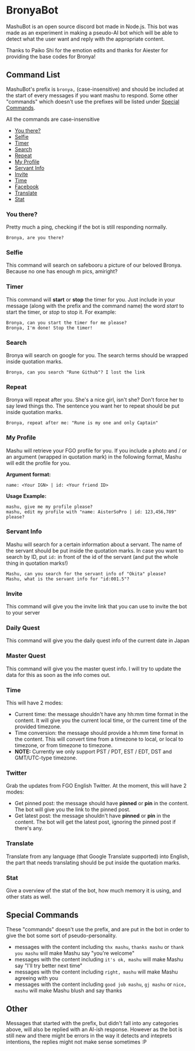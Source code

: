 # BronyaBot
MashuBot is an open source discord bot made in Node.js. This bot was made as an experiment in making a pseudo-AI bot which will be able to detect what the user want and reply with the appropriate content.

Thanks to Paiko Shi for the emotion edits and thanks for Aiester for providing the base codes for Bronya!

## Command List
MashuBot's prefix is `bronya,` (case-insensitive) and should be included at the start of every messages if you want mashu to respond. Some other "commands" which doesn't use the prefixes will be listed under [Special Commands](#special).

All the commands are case-insensitive

- [You there?](#you-there)
- [Selfie](#selfie)
- [Timer](#timer)
- [Search](#search)
- [Repeat](#repeat)
- [My Profile](#my-profile)
- [Servant Info](#valkyrie-info)
- [Invite](#invite)
- [Time](#time)
- [Facebook](#facebook)
- [Translate](#translate)
- [Stat](#stat)


### You there?
Pretty much a ping, checking if the bot is still responding normally.
```
Bronya, are you there?
```

### Selfie
This command will search on safebooru a picture of our beloved Bronya. Because no one has enough m pics, amiright?

### Timer
This command will **start** or **stop** the timer for you. Just include in your message (along with the prefix and the command name) the word *start* to start the timer, or *stop* to stop it. For example:
```
Bronya, can you start the timer for me please?
Bronya, I'm done! Stop the timer!
```

### Search
Bronya will search on google for you. The search terms should be wrapped inside quotation marks.
```
Bronya, can you search "Rune Github"? I lost the link
```

### Repeat
Bronya will repeat after you. She's a nice girl, isn't she? Don't force her to say lewd things tho. The sentence you want her to repeat should be put inside quotation marks.
```
Bronya, repeat after me: "Rune is my one and only Captain"
```

### My Profile
Mashu will retrieve your FGO profile for you. If you include a photo and / or an argument (wrapped in quotation mark) in the following format, Mashu will edit the profile for you.

**Argument format:**
```
name: <Your IGN> | id: <Your friend ID>
```
**Usage Example:**
```
mashu, give me my profile please?
mashu, edit my profile with "name: AisterSoPro | id: 123,456,789" please?
```

### Servant Info
Mashu will search for a certain information about a servant. The name of the servant should be put inside the quotation marks. In case you want to search by ID, put `id:` in front of the id of the servant (and put the whole thing in quotation marks!)
```
Mashu, can you search for the servant info of "Okita" please?
Mashu, what is the servant info for "id:001.5"?
```

### Invite
This command will give you the invite link that you can use to invite the bot to your server

### Daily Quest
This command will give you the daily quest info of the current date in Japan

### Master Quest
This command will give you the master quest info. I will try to update the data for this as soon as the info comes out.

### Time
This will have 2 modes:
- Current time: the message shouldn't have any hh:mm time format in the content. It will give you the current local time, or the current time of the provided timezone.
- Time conversion: the message should provide a hh:mm time format in the content. This will convert time from a timezone to local, or local to timezone, or from timezone to timezone.
- **NOTE:** Currently we only support PST / PDT, EST / EDT, DST and GMT/UTC-type timezone.

### Twitter
Grab the updates from FGO English Twitter. At the moment, this will have 2 modes:
- Get pinned post: the message should have **pinned** or **pin** in the content. The bot will give you the link to the pinned post.
- Get latest post: the message shouldn't have **pinned** or **pin** in the content. The bot will get the latest post, ignoring the pinned post if there's any.

### Translate
Translate from any language (that Google Translate supported) into English, the part that needs translating should be put inside the quotation marks.

### Stat
Give a overview of the stat of the bot, how much memory it is using, and other stats as well.

## Special Commands
These "commands" doesn't use the prefix, and are put in the bot in order to give the bot some sort of pseudo-personality.
- messages with the content including `thx mashu`, `thanks mashu` or `thank you mashu` will make Mashu say "you're welcome"
- messages with the content including `it's ok, mashu` will make Mashu say "I'll try better next time"
- messages with the content including `right, mashu` will make Mashu agreeing with you
- messages with the content including `good job mashu`, `gj mashu` or `nice, mashu` will make Mashu blush and say thanks

## Other
Messages that started with the prefix, but didn't fall into any categories above, will also be replied with an AI-ish response. However as the bot is still new and there might be errors in the way it detects and inteprets intentions, the replies might not make sense sometimes :P
